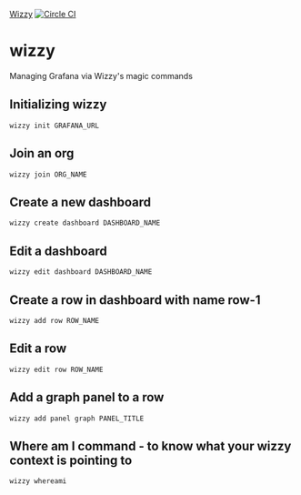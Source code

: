 [Wizzy](https://github.com/utkarshcmu/wizzy) [![Circle CI](https://circleci.com/gh/utkarshcmu/wizzy.svg?style=svg)](https://circleci.com/gh/utkarshcmu/wizzy)

# wizzy
Managing Grafana via Wizzy's magic commands

## Initializing wizzy
`wizzy init GRAFANA_URL`

## Join an org
`wizzy join ORG_NAME`

## Create a new dashboard
`wizzy create dashboard DASHBOARD_NAME`

## Edit a dashboard
`wizzy edit dashboard DASHBOARD_NAME`

## Create a row in dashboard with name row-1
`wizzy add row ROW_NAME`

## Edit a row
`wizzy edit row ROW_NAME`

## Add a graph panel to a row
`wizzy add panel graph PANEL_TITLE`

## Where am I command - to know what your wizzy context is pointing to
`wizzy whereami`
